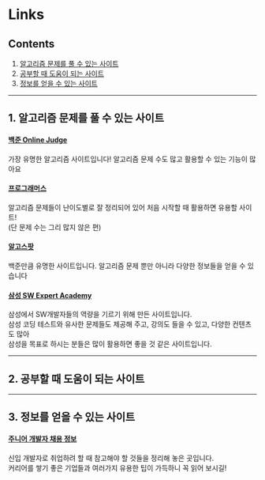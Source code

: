 # Links
## Contents
1. [알고리즘 문제를 풀 수 있는 사이트](https://github.com/ku-alps/Links/blob/master/README.md#3-%EC%A0%95%EB%B3%B4%EB%A5%BC-%EC%96%BB%EC%9D%84-%EC%88%98-%EC%9E%88%EB%8A%94-%EC%82%AC%EC%9D%B4%ED%8A%B8)  
2. [공부할 때 도움이 되는 사이트](https://github.com/ku-alps/Links/blob/master/README.md#2-%EA%B3%B5%EB%B6%80%ED%95%A0-%EB%95%8C-%EB%8F%84%EC%9B%80%EC%9D%B4-%EB%90%98%EB%8A%94-%EC%82%AC%EC%9D%B4%ED%8A%B8)  
3. [정보를 얻을 수 있는 사이트](https://github.com/ku-alps/Links/blob/master/README.md#2-%EA%B3%B5%EB%B6%80%ED%95%A0-%EB%95%8C-%EB%8F%84%EC%9B%80%EC%9D%B4-%EB%90%98%EB%8A%94-%EC%82%AC%EC%9D%B4%ED%8A%B8)  
***

## 1. 알고리즘 문제를 풀 수 있는 사이트
#### [백준 Online Judge](https://www.acmicpc.net/)  
가장 유명한 알고리즘 사이트입니다! 알고리즘 문제 수도 많고 활용할 수 있는 기능이 많아요  
#### [프로그래머스](https://programmers.co.kr/)  
알고리즘 문제들이 난이도별로 잘 정리되어 있어 처음 시작할 때 활용하면 유용할 사이트!  
(단 문제 수는 그리 많지 않은 편)  
#### [알고스팟](https://algospot.com/)  
백준만큼 유명한 사이트입니다. 알고리즘 문제 뿐만 아니라 다양한 정보들을 얻을 수 있습니다
#### [삼성 SW Expert Academy](https://www.swexpertacademy.com/)  
삼성에서 SW개발자들의 역량을 기르기 위해 만든 사이트입니다.  
삼성 코딩 테스트와 유사한 문제들도 제공해 주고, 강의도 들을 수 있고, 다양한 컨텐츠도 많아  
삼성을 목표로 하시는 분들은 많이 활용하면 좋을 것 같은 사이트입니다.  
***
## 2. 공부할 때 도움이 되는 사이트
***
## 3. 정보를 얻을 수 있는 사이트  
#### [주니어 개발자 채용 정보](https://github.com/jojoldu/junior-recruit-scheduler/blob/master/README.md)  
신입 개발자로 취업하려 할 때 참고해야 할 것들을 정리해 놓은 곳입니다.  
커리어를 쌓기 좋은 기업들과 여러가지 유용한 팁이 가득하니 꼭 읽어 보시길!
